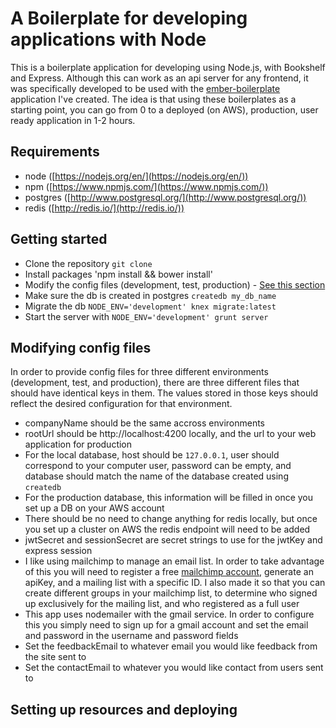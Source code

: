# A Boilerplate for developing applications with Node
This is a boilerplate application for developing using Node.js, with Bookshelf and Express. Although this can work as an api server for any frontend, it was specifically developed to be used with the [ember-boilerplate](https://github.com/JakeDluhy/ember-boilerplate) application I've created. The idea is that using these boilerplates as a starting point, you can go from 0 to a deployed (on AWS), production, user ready application in 1-2 hours.

## Requirements
* node ([https://nodejs.org/en/](https://nodejs.org/en/))
* npm ([https://www.npmjs.com/](https://www.npmjs.com/))
* postgres ([http://www.postgresql.org/](http://www.postgresql.org/))
* redis ([http://redis.io/](http://redis.io/))

## Getting started
* Clone the repository `git clone`
* Install packages 'npm install && bower install'
* Modify the config files (development, test, production) - [See this section](#modifyConfig)
* Make sure the db is created in postgres `createdb my_db_name`
* Migrate the db `NODE_ENV='development' knex migrate:latest`
* Start the server with `NODE_ENV='development' grunt server`

## <a name="modifyConfig"></a>Modifying config files
In order to provide config files for three different environments (development, test, and production), there are three different files that should have identical keys in them. The values stored in those keys should reflect the desired configuration for that environment.
* companyName should be the same accross environments
* rootUrl should be http://localhost:4200 locally, and the url to your web application for production
* For the local database, host should be `127.0.0.1`, user should correspond to your computer user, password can be empty, and database should match the name of the database created using `createdb`
* For the production database, this information will be filled in once you set up a DB on your AWS account
* There should be no need to change anything for redis locally, but once you set up a cluster on AWS the redis endpoint will need to be added
* jwtSecret and sessionSecret are secret strings to use for the jwtKey and express session
* I like using mailchimp to manage an email list. In order to take advantage of this you will need to register a free [mailchimp account](https://login.mailchimp.com/signup?pid=GAW), generate an apiKey, and a mailing list with a specific ID. I also made it so that you can create different groups in your mailchimp list, to determine who signed up exclusively for the mailing list, and who registered as a full user
* This app uses nodemailer with the gmail service. In order to configure this you simply need to sign up for a gmail account and set the email and password in the username and password fields
* Set the feedbackEmail to whatever email you would like feedback from the site sent to
* Set the contactEmail to whatever you would like contact from users sent to

## Setting up resources and deploying